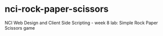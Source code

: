 # nci-rock-paper-scissors
NCI Web Design and Client Side Scripting - week 8 lab: Simple Rock Paper Scissors game 
